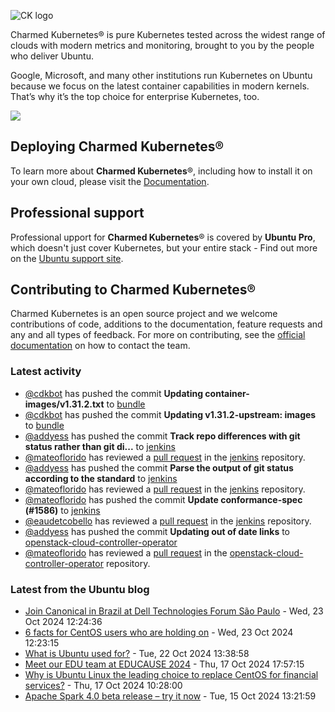 ![CK logo](https://assets.ubuntu.com/v1/451d4cf4-Charmed+Kubernetes_RGB_onWhite_2022.svg)

Charmed Kubernetes® is pure Kubernetes tested across the widest range of clouds with modern metrics and monitoring, brought to you by the people who deliver Ubuntu.

Google, Microsoft, and many other institutions run Kubernetes on Ubuntu because we focus on the latest container capabilities in modern kernels. That’s why it’s the top choice for enterprise Kubernetes, too.

![](https://assets.ubuntu.com/v1/843c77b6-juju-at-a-glace.svg)

## Deploying Charmed Kubernetes®

To learn more about **Charmed Kubernetes**®, including how to install it on your own cloud, please visit the [Documentation][docs].

## Professional support

Professional upport for **Charmed Kubernetes**® is covered by **Ubuntu Pro**, which doesn't just cover Kubernetes, but your entire stack - Find out more on the [Ubuntu support site](https://ubuntu.com/support).

## Contributing to Charmed Kubernetes®

Charmed Kubernetes is an open source project and we welcome contributions of code, additions to the documentation, feature requests and any and all types of feedback. For more on contributing, see the [official documentation][get-in-touch] on how to contact the team.

<!-- LINKS -->
[docs]: https://ubuntu.com/kubernetes/docs
[get-in-touch]: https://ubuntu.com/kubernetes/docs/get-in-touch

### Latest activity

<!-- activity starts -->
 - [@cdkbot](https://github.com/cdkbot) has pushed the commit **Updating container-images/v1.31.2.txt** to [bundle](https://github.com/charmed-kubernetes/bundle)
 - [@cdkbot](https://github.com/cdkbot) has pushed the commit **Updating v1.31.2-upstream: images** to [bundle](https://github.com/charmed-kubernetes/bundle)
 - [@addyess](https://github.com/addyess) has pushed the commit **Track repo differences with git status rather than git di...** to [jenkins](https://github.com/charmed-kubernetes/jenkins)
 - [@mateoflorido](https://github.com/mateoflorido) has reviewed a [pull request](https://github.com/charmed-kubernetes/jenkins/pull/1587) in the [jenkins](https://github.com/charmed-kubernetes/jenkins) repository.
 - [@addyess](https://github.com/addyess) has pushed the commit **Parse the output of git status according to the standard** to [jenkins](https://github.com/charmed-kubernetes/jenkins)
 - [@mateoflorido](https://github.com/mateoflorido) has reviewed a [pull request](https://github.com/charmed-kubernetes/jenkins/pull/1587) in the [jenkins](https://github.com/charmed-kubernetes/jenkins) repository.
 - [@mateoflorido](https://github.com/mateoflorido) has pushed the commit **Update conformance-spec (#1586)** to [jenkins](https://github.com/charmed-kubernetes/jenkins)
 - [@eaudetcobello](https://github.com/eaudetcobello) has reviewed a [pull request](https://github.com/charmed-kubernetes/jenkins/pull/1586) in the [jenkins](https://github.com/charmed-kubernetes/jenkins) repository.
 - [@addyess](https://github.com/addyess) has pushed the commit **Updating out of date links** to [openstack-cloud-controller-operator](https://github.com/charmed-kubernetes/openstack-cloud-controller-operator)
 - [@mateoflorido](https://github.com/mateoflorido) has reviewed a [pull request](https://github.com/charmed-kubernetes/openstack-cloud-controller-operator/pull/3) in the [openstack-cloud-controller-operator](https://github.com/charmed-kubernetes/openstack-cloud-controller-operator) repository.
<!-- activity ends -->

<!-- roadmap starts -->

<!-- roadmap ends -->

### Latest from the Ubuntu blog

<!-- blog starts -->
* [Join Canonical in Brazil at Dell Technologies Forum São Paulo](https://ubuntu.com//blog/join-canonical-in-brazil-at-dell-technologies-forum-sao-paulo) - Wed, 23 Oct 2024 12:24:36 
* [6 facts for CentOS users who are holding on](https://ubuntu.com//blog/migrating-to-ubuntu-lts-six-facts-for-centos-users) - Wed, 23 Oct 2024 12:23:15 
* [What is Ubuntu used for?](https://ubuntu.com//blog/what-is-ubuntu-used-for) - Tue, 22 Oct 2024 13:38:58 
* [Meet our EDU team at EDUCAUSE 2024](https://ubuntu.com//blog/meet-our-edu-team-at-educause-2024) - Thu, 17 Oct 2024 17:57:15 
* [Why is Ubuntu Linux the leading choice to replace CentOS for financial services?](https://ubuntu.com//blog/why-is-ubuntu-linux-the-leading-choice-to-replace-centos-for-finserv-infrastructure) - Thu, 17 Oct 2024 10:28:00 
* [Apache Spark 4.0 beta release &#8211; try it now](https://ubuntu.com//blog/apache-spark-4-0-beta-release-try-it-now) - Tue, 15 Oct 2024 13:21:59 
<!-- blog ends -->
